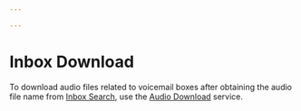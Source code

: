 ```yaml
---

---
```

# Inbox Download

To download audio files related to voicemail boxes after obtaining the audio file name from [Inbox Search](/developers/SimotelAPI/v4/voicemail/inbox_search), use the [Audio Download](/developers/SimotelAPI/v4/report/audio_download) service.